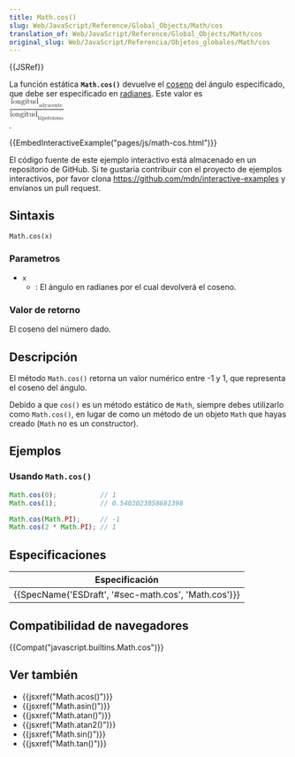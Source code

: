 ```yaml
---
title: Math.cos()
slug: Web/JavaScript/Reference/Global_Objects/Math/cos
translation_of: Web/JavaScript/Reference/Global_Objects/Math/cos
original_slug: Web/JavaScript/Referencia/Objetos_globales/Math/cos
---
```


{{JSRef}}

La función estática **`Math.cos()`** devuelve el [coseno](https://es.wikipedia.org/wiki/Coseno) del ángulo especificado, que debe ser especificado en [radianes](https://es.wikipedia.org/wiki/Radi%C3%A1n). Este valor es <math style="display: inline;"><mstyle displaystyle="true"><mfrac><msub><mrow><mtext>longitud</mtext> </mrow><mrow><mrow><mtext>adyacente</mtext> </mrow></mrow></msub><msub><mrow><mtext>longitud</mtext> </mrow><mrow><mrow><mtext>hipotenusa</mtext> </mrow></mrow></msub></mfrac></mstyle></math>.

{{EmbedInteractiveExample("pages/js/math-cos.html")}}

El código fuente de este ejemplo interactivo está almacenado en un repositorio de GitHub. Si te gustaría contribuir con el proyecto de ejemplos interactivos, por favor clona <https://github.com/mdn/interactive-examples> y envíanos un pull request.

## Sintaxis

```
Math.cos(x)
```

### Parametros

- `x`
  - : El ángulo en radianes por el cual devolverá el coseno.

### Valor de retorno

El coseno del número dado.

## Descripción

El método `Math.cos()` retorna un valor numérico entre -1 y 1, que representa el coseno del ángulo.

Debido a que `cos()` es un método estático de `Math`, siempre debes utilizarlo como `Math.cos()`, en lugar de como un método de un objeto `Math` que hayas creado (`Math` no es un constructor).

## Ejemplos

### Usando `Math.cos()`

```js
Math.cos(0);           // 1
Math.cos(1);           // 0.5403023058681398

Math.cos(Math.PI);     // -1
Math.cos(2 * Math.PI); // 1
```

## Especificaciones

| Especificación                                                       |
| -------------------------------------------------------------------- |
| {{SpecName('ESDraft', '#sec-math.cos', 'Math.cos')}} |

## Compatibilidad de navegadores

{{Compat("javascript.builtins.Math.cos")}}

## Ver también

- {{jsxref("Math.acos()")}}
- {{jsxref("Math.asin()")}}
- {{jsxref("Math.atan()")}}
- {{jsxref("Math.atan2()")}}
- {{jsxref("Math.sin()")}}
- {{jsxref("Math.tan()")}}
